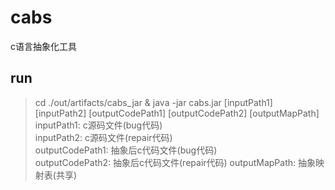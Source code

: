# cabs
c语言抽象化工具

## run
> cd ./out/artifacts/cabs_jar & java -jar cabs.jar [inputPath1] [inputPath2] [outputCodePath1] [outputCodePath2] [outputMapPath]  
> inputPath1: c源码文件(bug代码)  
> inputPath2: c源码文件(repair代码)  
> outputCodePath1: 抽象后c代码文件(bug代码)   
> outputCodePath2: 抽象后c代码文件(repair代码)
> outputMapPath: 抽象映射表(共享)


